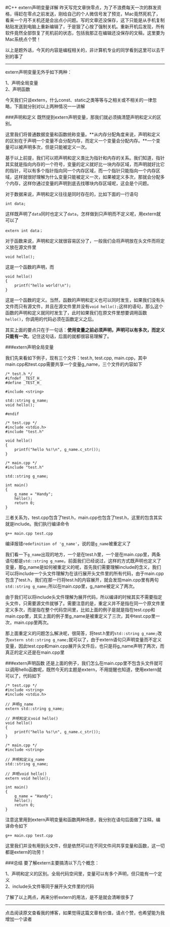#C++ extern声明变量详解
昨天写完文章快零点，为了不浪费每天一次的群发资格，得赶在零点之前发送，刚给自己的个人微信号发了预览，Mac竟然死机了，看来一个月不关机还是会出点小问题。写的文章还没保存，这下只能是从手机复制粘贴发送到电脑上重新编辑了，于是狠了心按了强制关机。重新开机后发现，所有软件竟然全部恢复了死机前的状态，包括我那正在编辑还没保存的文稿，这里要为Mac系统点个赞！

以上是题外话，今天的内容是编程相关的，非计算机专业的同学看到这里可以去干别的事了
<hr>

extern声明变量无外乎如下两种：  

1、声明全局变量  
2、声明函数

今天我们只谈extern，什么const、static之类等等与之相关或不相关的一律忽略，下面就分别对以上两种情况一一讲解


###声明和定义
既然提到extern声明变量，那我们就必须搞清楚声明和定义的区别。

这里我们将普通数据变量和函数统称变量。**从内存分配角度来说，声明和定义的区别在于声明一个变量不会分配内存，而定义一个变量会分配内存。**一个变量可以被声明多次，但是只能被定义一次。

基于以上前提，我们可以把声明和定义类比为指针和内存的关系。我们知道，指针其实就是指向内存的一个符号，变量的定义就好比一块内存区域，而声明就好比它的指针，可以有多个指针指向同一个内存区域，而一个指针只能指向一个内存区域，这样就很好理解为什么变量只能被定义一次，如果被定义多次，那就会分配多个内存，这样你通过变量的声明到底去找哪块内存区域呢，这会是个问题。

对于数据来说，声明和定义往往是同时存在的，比如下面的一行语句

	int data;
	
这样既声明了`data`同时也定义了`data`，怎样做到只声明而不定义呢，用extern就可以了

 	extern int data；
 	
对于函数来说，声明和定义就很容易区分了，一般我们会将声明放在头文件而将定义放在源文件里

	void hello();
	
这是一个函数的声明，而

	void hello()
	{
		printf("hello world!\n");
	}	
	
这是一个函数的定义。当然，函数的声明和定义也可以同时发生，如果我们没有头文件而只有源文件，并且在源文件里并没有`void hello();`这样的语句，那么这个函数的声明和定义就同时发生了，此时如果我们在原文件里想要调用函数`hello()`，你调用的代码必须在函数定义之后。

其实上面的要点只在于一句话：**使用变量之前必须声明，声明可以有多次，而定义只能有一次**。记住这句话，后面的就都很容易理解了。

###extern声明全局变量

我们先来看如下例子，现有三个文件：test.h, test.cpp, main.cpp，其中main.cpp和test.cpp需要共享一个变量g_name，三个文件的内容如下

	/* test.h */
	#ifndef _TEST_H_
	#define _TEST_H_

	#include <string>

	std::string g_name;
	void hello();

	#endif
	
	/* test.cpp */
	#include <stdio.h>
	#include "test.h"

	void hello()
	{
    	printf("hello %s!\n", g_name.c_str());
	}
	
	/* main.cpp */
	#include "test.h"

	std::string g_name;

	int main()
	{
   		g_name = "Handy";
    	hello();
    	return 0;
	}

三者关系为，test.cpp包含了test.h，main.cpp也包含了test.h，这里的包含其实就是include。我们执行编译命令

	g++ main.cpp test.cpp
	
编译报错`redefinition of 'g_name'`，说的是`g_name`被重定义了

我们看一下`g_name`出现的地方，一个是在test.h里，一个是在main.cpp里，两条语句都是`std::string g_name`，前面我们已经说过，这样的方式既声明也定义了变量，那g_name是如何被重定义的呢，首先我们需要理解include的含义，我们可以将include一个头文件理解为在该行展开头文件里的所有代码，由于main.cpp包含了test.h，我们在那一行将test.h的内容展开，就会发现main.cpp里有两句`std::string g_name;`所以在main.cpp里，g_name被定义了两次。

由于我们可以将include头文件理解为展开代码，所以编译的时候其实不需要指定头文件，只需要源文件就够了。需要注意的是，重定义并不是指在同一个原文件里定义多次，而是指在整个代码空间里，比如上面的例子是就是指在test.cpp和main.cpp里，其实上面的例子里g_name是被重定义了三次，其中test.cpp里一次，main.cpp里两次。

那上面重定义的问题怎么解决呢，很简答，将test.h里的`std::string g_name;`改为`extern std::string g_name;`就可以了，由于extern语句只声明变量而不定义变量，因此test.cpp和main.cpp展开头文件后，也只是将g_name声明了两次，而真正的定义还是在main.cpp里

###extern声明函数
还是上面的例子，我们怎么在main.cpp里不包含头文件就可以调用hello函数呢，既然今天的主题是extern，不用提醒也知道，使用extern就可以了，代码如下

	/* test.cpp */
	#include <string>
	#include <stdio.h>
	
	// 声明g_name
	extern std::string g_name;        

	// 声明和定义void hello()
	void hello()                      
	{
    	printf("hello %s!\n", g_name.c_str());
	}
	
	/* main.cpp */
	#include <string>
	
	// 声明和定义g_name
	std::string g_name;   
	
	// 声明void hello()           
	extern void hello();             

	int main()
	{
    	g_name = "Handy";
    	hello();
    	return 0;
	}
	
注意这里用到extern声明变量和函数两种场景，我分别在语句后面做了注释。编译命令如下

	g++ main.cpp test.cpp
	
这里我们并没有用到头文件，但是依然可以在不同文件间共享变量和函数，这一切都是extern的功劳！

###总结
要了解extern主要搞清以下几个概念：  

1、声明和定义的区别。全局代码空间里，变量可以有多个声明，但只能有一个定义    
2、include头文件等同于展开头文件里的代码

了解了以上两点，再来分析extern的用法，是不是就会清晰很多了
<hr>
点击阅读原文查看我的博客，如果觉得这篇文章有价值，请点个赞，也希望能为我增加一个读者

